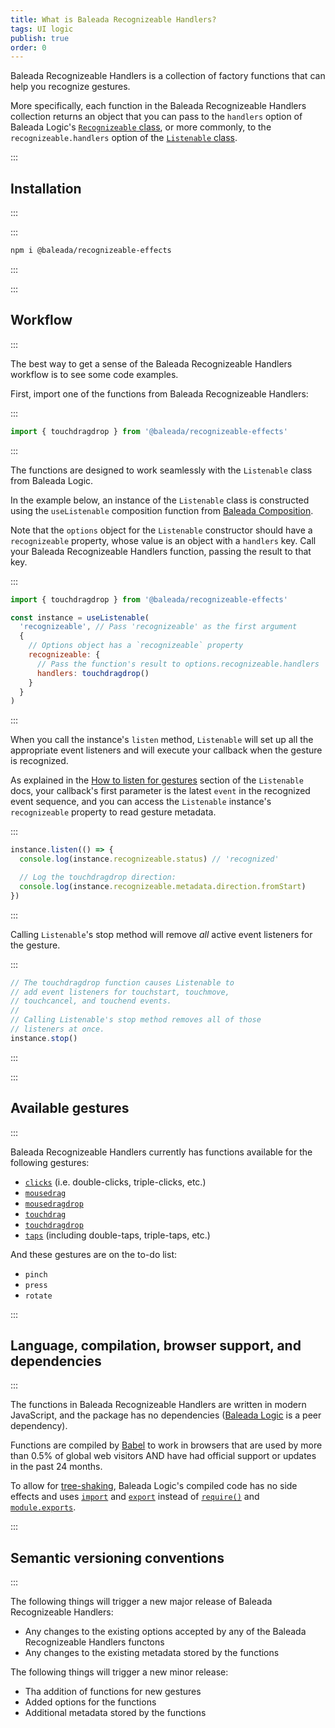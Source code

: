 ```yaml
---
title: What is Baleada Recognizeable Handlers?
tags: UI logic
publish: true
order: 0
---
```


Baleada Recognizeable Handlers is a collection of factory functions that can help you recognize gestures.

More specifically, each function in the Baleada Recognizeable Handlers collection returns an object that you can pass to the `handlers` option of Baleada Logic's [`Recognizeable` class](/docs/logic/classes/Recognizeable), or more commonly, to the `recognizeable.handlers` option of the [`Listenable` class](/docs/logic/classes/listenable).


:::
## Installation
:::

:::
```bash
npm i @baleada/recognizeable-effects
```
:::


:::
## Workflow
:::

The best way to get a sense of the Baleada Recognizeable Handlers workflow is to see some code examples.

First, import one of the functions from Baleada Recognizeable Handlers:

:::
```js
import { touchdragdrop } from '@baleada/recognizeable-effects'
```
:::

The functions are designed to work seamlessly with the `Listenable` class from Baleada Logic. 

In the example below, an instance of the `Listenable` class is  constructed using the `useListenable` composition function from [Baleada Composition](/docs/composition).

Note that the `options` object for the `Listenable` constructor should have a `recognizeable` property, whose value is an object with a `handlers` key. Call your Baleada Recognizeable Handlers function, passing the result to that key.

:::
```js
import { touchdragdrop } from '@baleada/recognizeable-effects'

const instance = useListenable(
  'recognizeable', // Pass 'recognizeable' as the first argument
  {
    // Options object has a `recognizeable` property 
    recognizeable: { 
      // Pass the function's result to options.recognizeable.handlers
      handlers: touchdragdrop()
    }
  }
)
```
:::

When you call the instance's `listen` method, `Listenable` will set up all the appropriate event listeners and will execute your callback when the gesture is recognized.

As explained in the [How to listen for gestures](/docs/logic/classes/listenable#how-to-listen-for-gestures) section of the `Listenable` docs, your callback's first parameter is the latest `event` in the recognized event sequence, and you can access the `Listenable` instance's `recognizeable` property to read gesture metadata.

:::
```js
instance.listen(() => {
  console.log(instance.recognizeable.status) // 'recognized'

  // Log the touchdragdrop direction:
  console.log(instance.recognizeable.metadata.direction.fromStart)
})
```
:::

Calling `Listenable`'s stop method will remove _all_ active event listeners for the gesture.

:::
```js
// The touchdragdrop function causes Listenable to 
// add event listeners for touchstart, touchmove,
// touchcancel, and touchend events.
//
// Calling Listenable's stop method removes all of those
// listeners at once.
instance.stop()
```
:::


:::
## Available gestures
:::

Baleada Recognizeable Handlers currently has functions available for the following gestures:

- [`clicks`](/docs/recognizeable-effects/clicks) (i.e. double-clicks, triple-clicks, etc.)
- [`mousedrag`](/docs/recognizeable-effects/drag)
- [`mousedragdrop`](/docs/recognizeable-effects/dragdrop)
- [`touchdrag`](/docs/recognizeable-effects/touchdrag)
- [`touchdragdrop`](/docs/recognizeable-effects/touchdragdrop)
- [`taps`](/docs/recognizeable-effects/taps) (including double-taps, triple-taps, etc.)

And these gestures are on the to-do list:
- `pinch`
- `press`
- `rotate`


:::
## Language, compilation, browser support, and dependencies
:::

The functions in Baleada Recognizeable Handlers are written in modern JavaScript, and the package has no dependencies ([Baleada Logic](/docs/logic) is a peer dependency).

Functions are compiled by [Babel](https://babeljs.io) to work in browsers that are used by more than 0.5% of global web visitors AND have had official support or updates in the past 24 months.

To allow for [tree-shaking](https://webpack.js.org/guides/tree-shaking/), Baleada Logic's compiled code has no side effects and uses [`import`](https://developer.mozilla.org/en-US/docs/Web/JavaScript/Reference/Statements/import) and [`export`](https://developer.mozilla.org/en-US/docs/Web/JavaScript/Reference/Statements/export) instead of [`require()`](https://nodejs.org/api/modules.html#modules_require_id) and [`module.exports`](https://nodejs.org/api/modules.html#modules_module_exports).


:::
## Semantic versioning conventions
:::

The following things will trigger a new major release of Baleada Recognizeable Handlers:
- Any changes to the existing options accepted by any of the Baleada Recognizeable Handlers functons
- Any changes to the existing metadata stored by the functions

The following things will trigger a new minor release:
- Tha addition of functions for new gestures
- Added options for the functions
- Additional metadata stored by the functions
